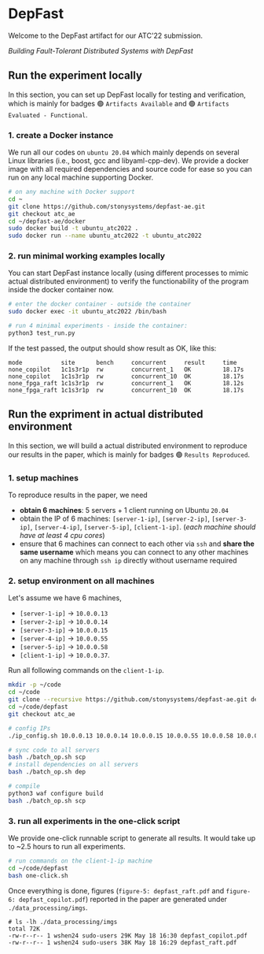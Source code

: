 
# DepFast

Welcome to the DepFast artifact for our ATC'22 submission.

*Building Fault-Tolerant Distributed Systems with DepFast*

## Run the experiment locally
<!-- https://github.com/ikatyang/emoji-cheat-sheet/blob/master/README.md -->
In this section, you can set up DepFast locally for testing and verification, which is mainly for badges :green_circle: `Artifacts Available` and :green_circle: `Artifacts Evaluated - Functional`. 

### 1. create a Docker instance
We run all our codes on `ubuntu 20.04` which mainly depends on several Linux libraries (i.e., boost, gcc and libyaml-cpp-dev). We provide a docker image with all required dependencies and source code for ease so you can run on any local machine supporting Docker.
```bash
# on any machine with Docker support
cd ~
git clone https://github.com/stonysystems/depfast-ae.git
git checkout atc_ae
cd ~/depfast-ae/docker
sudo docker build -t ubuntu_atc2022 .
sudo docker run --name ubuntu_atc2022 -t ubuntu_atc2022
```

### 2. run minimal working examples locally
You can start DepFast instance locally (using different processes to mimic actual distributed environment) to verify the functionability of the program inside the docker container now.

```bash
# enter the docker container - outside the container
sudo docker exec -it ubuntu_atc2022 /bin/bash

# run 4 minimal experiments - inside the container: 
python3 test_run.py
```

If the test passed, the output should show result as OK, like this:
```
mode           site      bench     concurrent     result 	 time
none_copilot   1c1s3r1p  rw        concurrent_1   OK     	 18.17s
none_copilot   1c1s3r1p  rw        concurrent_10  OK     	 18.17s
none_fpga_raft 1c1s3r1p  rw        concurrent_1   OK     	 18.12s
none_fpga_raft 1c1s3r1p  rw        concurrent_10  OK     	 18.17s
```

## Run the expriment in actual distributed environment
In this section, we will build a actual distributed environment to reproduce our results in the paper, which is mainly for badges :green_circle: `Results Reproduced`.

### 1. setup machines
To reproduce results in the paper, we need 
 - **obtain 6 machines**: 5 servers + 1 client running on Ubuntu `20.04`
 - obtain the IP of 6 machines: `[server-1-ip]`, `[server-2-ip]`, `[server-3-ip]`, `[server-4-ip]`, `[server-5-ip]`, `[client-1-ip]`. (*each machine should have at least 4 cpu cores*)
 - ensure that 6 machines can connect to each other via `ssh` and **share the same username** which means you can connect to any other machines on any machine through `ssh ip` directly without username required

### 2. setup environment on all machines
Let's assume we have 6 machines, 
- `[server-1-ip]` -> `10.0.0.13`
- `[server-2-ip]` -> `10.0.0.14`
- `[server-3-ip]` -> `10.0.0.15`
- `[server-4-ip]` -> `10.0.0.55`
- `[server-5-ip]` -> `10.0.0.58`
- `[client-1-ip]` -> `10.0.0.37`. 

Run all following commands on the `client-1-ip`.
```bash
mkdir -p ~/code
cd ~/code
git clone --recursive https://github.com/stonysystems/depfast-ae.git depfast
cd ~/code/depfast
git checkout atc_ae

# config IPs
./ip_config.sh 10.0.0.13 10.0.0.14 10.0.0.15 10.0.0.55 10.0.0.58 10.0.0.37 

# sync code to all servers
bash ./batch_op.sh scp
# install dependencies on all servers
bash ./batch_op.sh dep

# compile
python3 waf configure build
bash ./batch_op.sh scp
```

### 3. run all experiments in the one-click script
We provide one-click runnable script to generate all results. It would take up to ~2.5 hours to run all experiments.
```bash
# run commands on the client-1-ip machine
cd ~/code/depfast
bash one-click.sh
```

Once everything is done, figures (`figure-5: depfast_raft.pdf` and `figure-6: depfast_copilot.pdf`) reported in the paper are generated under `./data_processing/imgs`.
```
# ls -lh ./data_processing/imgs
total 72K
-rw-r--r-- 1 wshen24 sudo-users 29K May 18 16:30 depfast_copilot.pdf
-rw-r--r-- 1 wshen24 sudo-users 38K May 18 16:29 depfast_raft.pdf
```
